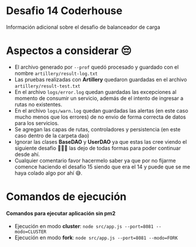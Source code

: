 # Desafio 14 Coderhouse
Información adicional sobre el desafio de balanceador de carga
# Aspectos a considerar 😔
+ El archivo generado por ```--prof``` quedó procesado y guardado con el nombre ```artillery/result-log.txt```
+ Las pruebas realizadas con **Artillery** quedaron guardadas en el archivo ```artillery/result-test.txt```
+ En el archivo ```logs/error.log``` quedan guardadas las excepciones al momento de consumir un servicio, además de el intento de ingresar a rutas no existentes.
+ En el archivo ```logs/warn.log``` quedan guardadas las alertas (en este caso mucho menos que los errores) de no envio de forma correcta de datos para los servicios.
+ Se agregan las capas de rutas, controladores y persistencia (en este caso dentro de la carpeta dao)
+ Ignorar las clases **BaseDAO** y **UserDAO** ya que estas las cree viendo el siguiente desafio 🤦🏻‍♂️ las dejo de todas formas para poder continuar desde ahí.
+ Cualquier comentario favor hacermelo saber ya que por no fijarme comence haciendo el desafio 15 siendo que era el 14 y puede que se me haya colado algo por ahí 😅.
# Comandos de ejecución
#### Comandos para ejecutar aplicación sin pm2
+ Ejecución en modo **cluster**: ```node src/app.js --port=8081 --modo=CLUSTER```
+ Ejecución en modo **fork**: ```node src/app.js --port=8081 --modo=FORK```